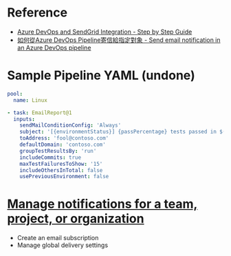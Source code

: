 # Reference
- [Azure DevOps and SendGrid Integration - Step by Step Guide](https://akhilsharma.work/azure-devops-and-sendgrid-integration-step-by-step-guide/)
- [如何從Azure DevOps Pipeline寄信給指定對象 - Send email notification in an Azure DevOps pipeline](https://andy51002000.blogspot.com/2019/11/azure-devops-pipeline.html)

# Sample Pipeline YAML (undone)
```yml
pool:
  name: Linux

- task: EmailReport@1
  inputs:
    sendMailConditionConfig: 'Always'
    subject: '[{environmentStatus}] {passPercentage} tests passed in $(Release.EnvironmentName) stage for $(Build.BuildNumber)'
    toAddress: 'fool@contoso.com'
    defaultDomain: 'contoso.com'
    groupTestResultsBy: 'run'
    includeCommits: true
    maxTestFailuresToShow: '15'
    includeOthersInTotal: false
    usePreviousEnvironment: false
```

# [Manage notifications for a team, project, or organization](https://learn.microsoft.com/en-us/azure/devops/notifications/manage-team-group-global-organization-notifications?view=azure-devops&tabs=new-account-enabled)
- Create an email subscription
- Manage global delivery settings